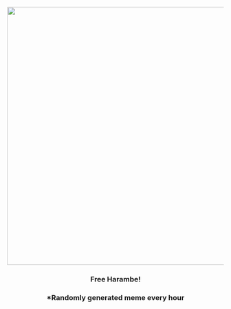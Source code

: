<p align="center">
        <img src="https://i.redd.it/yz606ttoh6z91.gif" width="600" height="600">
        </p>
        <h3 align="center">Free Harambe!</h3>
        <h3 align="center">*Randomly generated meme every hour</h3>
    